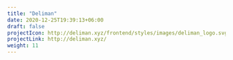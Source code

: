 ```yaml
---
title: "Deliman"
date: 2020-12-25T19:39:13+06:00
draft: false
projectIcon: http://deliman.xyz/frontend/styles/images/deliman_logo.svg
projectLink: http://deliman.xyz/
weight: 11
---
```


